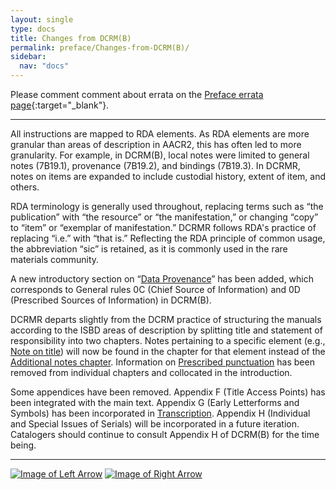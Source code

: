 ```yaml
---
layout: single
type: docs
title: Changes from DCRM(B)
permalink: preface/Changes-from-DCRM(B)/
sidebar:
  nav: "docs"
---
```


Please comment comment about errata on the [Preface errata page](https://docs.google.com/document/d/1KSt090ycV2BCt6I9vIpcknGrQcyXAK8WtRKg_WvYDEA/edit#heading=h.y9anqsiyq3ic){:target="_blank"}.

---

All instructions are mapped to RDA elements. As RDA elements are more granular than areas of description in AACR2, this has often led to more granularity. For example, in DCRM(B), local notes were limited to general notes (7B19.1), provenance (7B19.2), and bindings (7B19.3). In DCRMR, notes on items are expanded to include custodial history, extent of item, and others. 

RDA terminology is generally used throughout, replacing terms such as “the publication” with “the resource” or “the manifestation,” or changing “copy” to “item” or “exemplar of manifestation.” DCRMR follows RDA's practice of replacing “i.e.” with “that is.” Reflecting the RDA principle of common usage, the abbreviation “sic” is retained, as it is commonly used in the rare materials community.

A new introductory section on “[Data Provenance](/DCRMR/general-rules/Data-provenance/)” has been added, which corresponds to General rules 0C (Chief Source of Information) and 0D (Prescribed Sources of Information) in DCRM(B). 

DCRMR departs slightly from the DCRM practice of structuring the manuals according to the ISBD areas of description by splitting title and statement of responsibility into two chapters. Notes pertaining to a specific element (e.g., [Note on title](/DCRMR/title/Note-on-title/)) will now be found in the chapter for that element instead of the [Additional notes chapter](/DCRMR/additional-notes/). Information on [Prescribed punctuation](/DCRMR/general-rules/Prescribed-punctuation/) has been removed from individual chapters and collocated in the introduction.

Some appendices have been removed. Appendix F (Title Access Points) has been integrated with the main text. Appendix G (Early Letterforms and Symbols) has been incorporated in [Transcription](/DCRMR/general-rules/Transcription/). Appendix H (Individual and Special Issues of Serials) will be incorporated in a future iteration. Catalogers should continue to consult Appendix H of DCRM(B) for the time being.

---

[![Image of Left Arrow](https://rbms-bsc.github.io/DCRMR/assets/pictures/navigation/Arrow_Left.png "Background")](/DCRMR/preface/Background/) [![Image of Right Arrow](https://rbms-bsc.github.io/DCRMR/assets/pictures/navigation/Arrow_Right.png "Future work")](/DCRMR/preface/Future-work/)